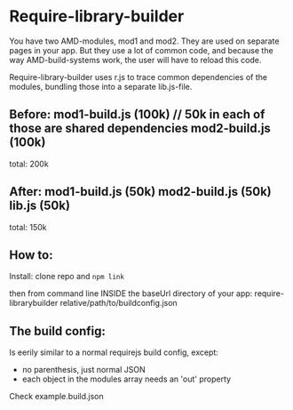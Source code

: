 Require-library-builder
====

You have two AMD-modules, mod1 and mod2. They are used on separate pages in your app. But they use a lot of common code,
and because the way AMD-build-systems work, the user will have to reload this code.

Require-library-builder uses r.js to trace common dependencies of the modules, bundling those into a separate lib.js-file.

Before:
mod1-build.js (100k) // 50k in each of those are shared dependencies
mod2-build.js (100k)
-------------------
total:         200k

After:
mod1-build.js (50k)
mod2-build.js (50k)
lib.js        (50k)
-------------------
total:         150k

How to:
------
Install: clone repo and `npm link`

then from command line INSIDE the baseUrl directory of your app:
require-librarybuilder relative/path/to/buildconfig.json

The build config:
------
Is eerily similar to a normal requirejs build config, except:
* no parenthesis, just normal JSON
* each object in the modules array needs an 'out' property

Check example.build.json
